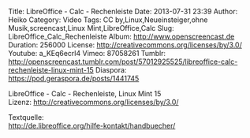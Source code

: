 Title: LibreOffice - Calc - Rechenleiste
Date: 2013-07-31 23:39
Author: Heiko
Category: Video
Tags: CC by,Linux,Neueinsteiger,ohne Musik,screencast,Linux Mint,LibreOffice,Calc
Slug: LibreOffice_Calc_Rechenleiste
Album: http://www.openscreencast.de
Duration: 256000
License: http://creativecommons.org/licenses/by/3.0/
Youtube: a_KEq6ecrl4
Vimeo: 87058261
Tumblr: http://openscreencast.tumblr.com/post/57012925525/libreoffice-calc-rechenleiste-linux-mint-15
Diaspora: https://pod.geraspora.de/posts/1441745

LibreOffice - Calc - Rechenleiste, Linux Mint 15  
Lizenz: <http://creativecommons.org/licenses/by/3.0/>  
  
Textquelle:  
<http://de.libreoffice.org/hilfe-kontakt/handbuecher/>

